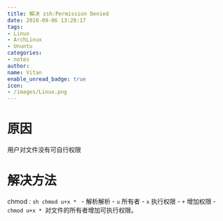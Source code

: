 ```yaml
---
title: 解决 zsh:Permission Denied
date: 2018-09-06 13:28:17
tags:
- Linux
- ArchLinux
- Ununtu
categories:
- notes
author:
name: Vitan
enable_unread_badge: true
icon:
- /images/Linux.png
---
```

# 原因
用户对文件没有可自行权限
# 解决方法
chmod
:	```sh
	chmod u+x *
	```
	- 解析解析
		- `u` 所有者
		- `x` 执行权限
		- `+` 增加权限
		- `chmod u+x * `对文件的所有者增加可执行权限。

